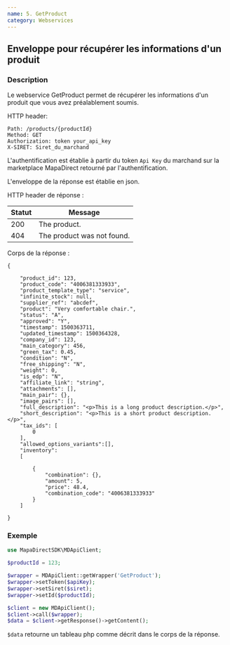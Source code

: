 ```yaml
---
name: 5. GetProduct
category: Webservices
---
```



## Enveloppe pour récupérer les informations d'un produit ##


### Description ###

Le webservice GetProduct permet de récupérer les informations d'un produit que vous avez préalablement soumis.


HTTP header:

```
Path: /products/{productId}
Method: GET
Authorization: token your_api_key
X-SIRET: Siret_du_marchand
```

L'authentification est établie à partir du token `Api Key` du marchand sur la marketplace MapaDirect retourné par l'authentification.

L'enveloppe de la réponse est établie en json.

HTTP header de réponse :

| Statut | Message |
| ------ | ------ |
| 200 | The product. |
| 404 | The product was not found. |


Corps de la réponse :

```application/json
{

    "product_id": 123,
    "product_code": "4006381333933",
    "product_template_type": "service",
    "infinite_stock": null,
    "supplier_ref": "abcdef",
    "product": "Very comfortable chair.",
    "status": "A",
    "approved": "Y",
    "timestamp": 1500363711,
    "updated_timestamp": 1500364328,
    "company_id": 123,
    "main_category": 456,
    "green_tax": 0.45,
    "condition": "N",
    "free_shipping": "N",
    "weight": 0,
    "is_edp": "N",
    "affiliate_link": "string",
    "attachments": [],
    "main_pair": {},
    "image_pairs": [],
    "full_description": "<p>This is a long product description.</p>",
    "short_description": "<p>This is a short product description.</p>",
    "tax_ids": [
        0
    ],
    "allowed_options_variants":[],
    "inventory":
    [

        {
            "combination": {},
            "amount": 5,
            "price": 48.4,
            "combination_code": "4006381333933"
        }
    ]

}
```

### Exemple ###

```php
use MapaDirectSDK\MDApiClient;

$productId = 123;

$wrapper = MDApiClient::getWrapper('GetProduct');
$wrapper->setToken($apiKey);
$wrapper->setSiret($siret);
$wrapper->setId($productId);

$client = new MDApiClient();
$client->call($wrapper);
$data = $client->getResponse()->getContent();
```

`$data` retourne un tableau php comme décrit dans le corps de la réponse.

